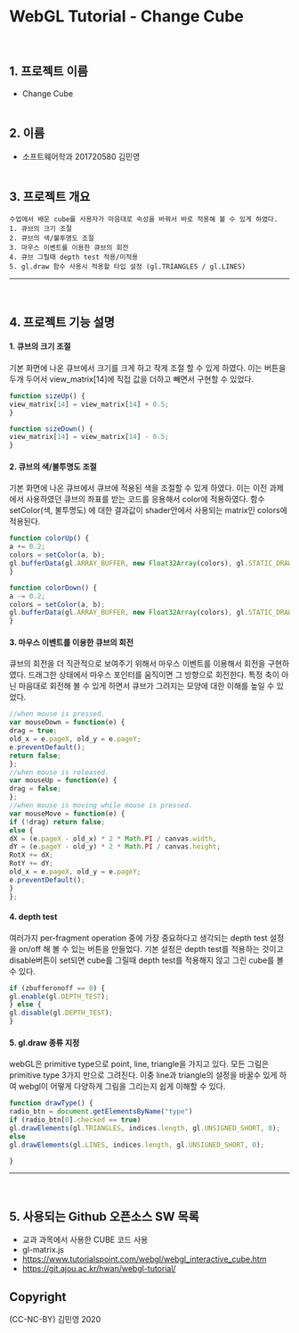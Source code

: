 # WebGL Tutorial - Change Cube
<br/>

## 1. 프로젝트 이름 
* Change Cube
<br/><br/>

## 2. 이름
* 소프트웨어학과 201720580 김민영
<br/><br/>

## 3. 프로젝트 개요
    수업에서 배운 cube를 사용자가 마음대로 속성을 바꿔서 바로 적용해 볼 수 있게 하였다.
    1. 큐브의 크기 조절
    2. 큐브의 색/불투명도 조절
    3. 마우스 이벤트를 이용한 큐브의 회전
    4. 큐브 그릴때 depth test 적용/미적용
    5. gl.draw 함수 사용시 적용할 타입 설정 (gl.TRIANGLES / gl.LINES)



<hr />
<br/>


## 4. 프로젝트 기능 설명 <br/>
#### 1. 큐브의 크기 조절 <br/>
기본 화면에 나온 큐브에서 크기를 크게 하고 작게 조절 할 수 있게 하였다. 
이는 버튼을 두개 두어서 view_matrix[14]에 직접 값을 더하고 빼면서 구현할 수 있었다.
~~~javascript
function sizeUp() {
view_matrix[14] = view_matrix[14] + 0.5;
}

function sizeDown() {
view_matrix[14] = view_matrix[14] - 0.5;
}
~~~
#### 2. 큐브의 색/불투명도 조절 <br/>
기본 화면에 나온 큐브에서 큐브에 적용된 색을 조절할 수 있게 하였다.
이는 이전 과제에서 사용하였던 큐브의 좌표를 받는 코드를 응용해서 color에 적용하였다.
함수 setColor(색, 불투명도) 에 대한 결과값이 shader안에서 사용되는 matrix인 colors에 적용된다.
~~~javascript
function colorUp() {
a += 0.2;
colors = setColor(a, b);
gl.bufferData(gl.ARRAY_BUFFER, new Float32Array(colors), gl.STATIC_DRAW);
}

function colorDown() {
a -= 0.2;
colors = setColor(a, b);
gl.bufferData(gl.ARRAY_BUFFER, new Float32Array(colors), gl.STATIC_DRAW);
}
~~~
#### 3. 마우스 이벤트를 이용한 큐브의 회전 <br/>
큐브의 회전을 더 직관적으로 보여주기 위해서 마우스 이벤트를 이용해서 회전을 구현하였다.
드래그한 상태에서 마우스 포인터를 움직이면 그 방향으로 회전한다.
특정 축이 아닌 마음대로 회전해 볼 수 있게 하면서 큐브가 그려지는 모양에 대한 이해를 높일 수 있었다.
~~~javascript
//when mouse is pressed.
var mouseDown = function(e) {
drag = true;
old_x = e.pageX, old_y = e.pageY;
e.preventDefault();
return false;
};
//when mouse is released.
var mouseUp = function(e) {
drag = false;
};
//when mouse is moving while mouse is pressed.
var mouseMove = function(e) {
if (!drag) return false;
else {
dX = (e.pageX - old_x) * 2 * Math.PI / canvas.width,
dY = (e.pageY - old_y) * 2 * Math.PI / canvas.height;
RotX += dX;
RotY += dY;
old_x = e.pageX, old_y = e.pageY;
e.preventDefault();
}
};
~~~
#### 4. depth test <br/>
여러가지 per-fragment operation 중에 가장 중요하다고 생각되는 depth test 설정을 on/off 해 볼 수 있는 버튼을 만들었다.
기본 설정은 depth test를 적용하는 것이고 disable버튼이 set되면 cube를 그릴때 depth test를 적용해지 않고 그린 cube를 볼 수 있다.
~~~javascript
if (zbufferonoff == 0) {
gl.enable(gl.DEPTH_TEST);
} else {
gl.disable(gl.DEPTH_TEST);
}
~~~
#### 5. gl.draw 종류 지정 <br/>
webGL은 primitive type으로 point, line, triangle을 가지고 있다. 모든 그림은 primitive type 3가지 만으로 그려진다.
이중 line과 triangle의 설정을 바꿀수 있게 하여 webgl이 어떻게 다양하게 그림을 그리는지 쉽게 이해할 수 있다.
~~~javascript
function drawType() {
radio_btn = document.getElementsByName("type")
if (radio_btn[0].checked == true)
gl.drawElements(gl.TRIANGLES, indices.length, gl.UNSIGNED_SHORT, 0);
else
gl.drawElements(gl.LINES, indices.length, gl.UNSIGNED_SHORT, 0);

}
~~~

<hr />
<br/>

## 5. 사용되는 Github 오픈소스 SW 목록
* 교과 과목에서 사용한 CUBE 코드 사용 
* gl-matrix.js
* https://www.tutorialspoint.com/webgl/webgl_interactive_cube.htm
* https://git.ajou.ac.kr/hwan/webgl-tutorial/

## Copyright
(CC-NC-BY) 김민영 2020
